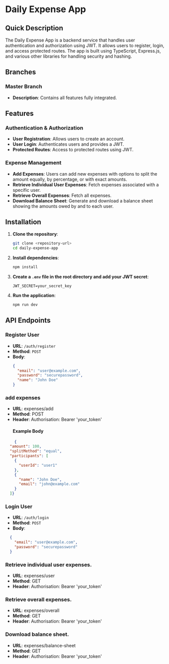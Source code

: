 # Daily Expense App

## Quick Description

The Daily Expense App is a backend service that handles user authentication and authorization using JWT. It allows users to register, login, and access protected routes. The app is built using TypeScript, Express.js, and various other libraries for handling security and hashing.

## Branches

### Master Branch
- **Description**: Contains all features fully integrated.

## Features

### Authentication & Authorization
- **User Registration**: Allows users to create an account.
- **User Login**: Authenticates users and provides a JWT.
- **Protected Routes**: Access to protected routes using JWT.

### Expense Management
- **Add Expenses**: Users can add new expenses with options to split the amount equally, by percentage, or with exact amounts.
- **Retrieve Individual User Expenses**: Fetch expenses associated with a specific user.
- **Retrieve Overall Expenses**: Fetch all expenses.
- **Download Balance Sheet**: Generate and download a balance sheet showing the amounts owed by and to each user.

## Installation

1. **Clone the repository**:
    ```bash
    git clone <repository-url>
    cd daily-expense-app
    ```

2. **Install dependencies**:
    ```bash
    npm install
    ```

3. **Create a `.env` file in the root directory and add your JWT secret**:
    ```env
    JWT_SECRET=your_secret_key
    ```

4. **Run the application**:
    ```bash
    npm run dev
    ```

## API Endpoints

### Register User

- **URL**: `/auth/register`
- **Method**: `POST`
- **Body**:
  ```json
  {
    "email": "user@example.com",
    "password": "securepassword",
    "name": "John Doe"
  }

### add expenses

- **URL**: expenses/add
- **Method**: POST
- **Header**: Authorisation: Bearer 'your_token'
  #### Example Body
  
```json
    {
  "amount": 100,
  "splitMethod": "equal",
  "participants": [
    {
      "userId": "user1"
    },
    {
      "name": "John Doe",
      "email": "john@example.com"
    }
  ]}
```
### Login User

- **URL**: `/auth/login`
- **Method**: `POST`
- **Body**:
```json
  {
    "email": "user@example.com",
    "password": "securepassword"
  }
```
    
### Retrieve individual user expenses.

- **URL**: expenses/user
- **Method**: GET
- **Header**: Authorisation: Bearer 'your_token'


### Retrieve overall expenses.

- **URL**: expenses/overall
- **Method**: GET
- **Header**: Authorisation: Bearer 'your_token'



### Download balance sheet.

- **URL**: expenses/balance-sheet
- **Method**: GET
- **Header**: Authorisation: Bearer 'your_token'
